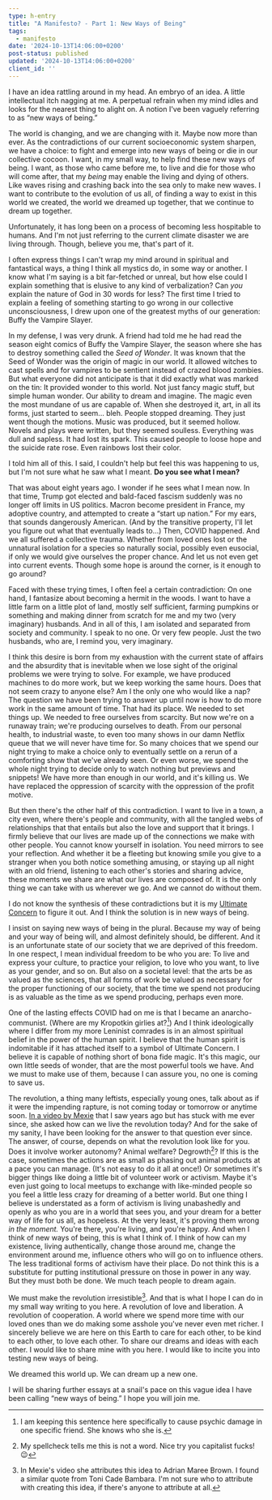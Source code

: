 ```yaml
---
type: h-entry
title: "A Manifesto? - Part 1: New Ways of Being"
tags:
  - manifesto
date: '2024-10-13T14:06:00+0200'
post-status: published
updated: '2024-10-13T14:06:00+0200'
client_id: ''
---
```

I have an idea rattling around in my head. An embryo of an idea. A little intellectual itch nagging at me. A perpetual refrain when my mind idles and looks for the nearest thing to alight on. A notion I've been vaguely referring to as “new ways of being.” 

The world is changing, and we are changing with it. Maybe now more than ever. As the contradictions of our current socioeconomic system sharpen, we have a choice: to fight and emerge into new ways of being or die in our collective cocoon. I want, in my small way, to help find these new ways of being. I want, as those who came before me, to live and die for those who will come after, that my *being* may enable the living and dying of others. Like waves rising and crashing back into the sea only to make new waves. I want to contribute to the evolution of us all, of finding a way to exist in this world we created, the world we dreamed up together, that we continue to dream up together.

Unfortunately, it has long been on a process of becoming less hospitable to humans. And I'm not just referring to the current climate disaster we are living through. Though, believe you me, that's part of it. 

I often express things I can't wrap my mind around in spiritual and fantastical ways, a thing I think all mystics do, in some way or another. I know what I'm saying is a bit far-fetched or unreal, but how else could I explain something that is elusive to any kind of verbalization? Can *you* explain the nature of God in 30 words for less? The first time I tried to explain a feeling of something starting to go wrong in our collective unconsciousness, I drew upon one of the greatest myths of our generation: Buffy the Vampire Slayer.

In my defense, I was very drunk. A friend had told me he had read the season eight comics of Buffy the Vampire Slayer, the season where she has to destroy something called the *Seed of Wonder*. It was known that the Seed of Wonder was the origin of magic in our world. It allowed witches to cast spells and for vampires to be sentient instead of crazed blood zombies. But what everyone did not anticipate is that it did exactly what was marked on the tin: It provided wonder to this world. Not just fancy magic stuff, but simple human wonder. Our ability to dream and imagine. The magic even the most mundane of us are capable of. When she destroyed it, art, in all its forms, just started to seem... bleh. People stopped dreaming. They just went though the motions. Music was produced, but it seemed hollow. Novels and plays were written, but they seemed soulless. Everything was dull and sapless. It had lost its spark. This caused people to loose hope and the suicide rate rose. Even rainbows lost their color.

I told him all of this. I said, I couldn't help but feel this was happening to us, but I'm not sure what he saw what I meant. **Do you see what I mean?**

That was about eight years ago. I wonder if he sees what I mean now. In that time, Trump got elected and bald-faced fascism suddenly was no longer off limits in US politics. Macron become president in France, my adoptive country, and attempted to create a “start up nation.” For my ears, that sounds dangerously American. (And by the transitive property, I'll let you figure out what that eventually leads to...) Then, COVID happened. And we all suffered a collective trauma. Whether from loved ones lost or the unnatural isolation for a species so naturally social, possibly even eusocial, if only we would give ourselves the proper chance. And let us not even get into current events. Though some hope is around the corner, is it enough to go around?

Faced with these trying times, I often feel a certain contradiction: On one hand, I fantasize about becoming a hermit in the woods. I want to have a little farm on a little plot of land, mostly self sufficient, farming pumpkins or something and making dinner from scratch for me and my two (very imaginary) husbands. And in all of this, I am isolated and separated from society and community. I speak to no one. Or very few people. Just the two husbands, who are, I remind you, very imaginary. 

I think this desire is born from my exhaustion with the current state of affairs and the absurdity that is inevitable when we lose sight of the original problems we were trying to solve. For example, we have produced machines to do more work, but we keep working the same hours. Does that not seem crazy to anyone else? Am I the only one who would like a nap? The question we have been trying to answer up until now is how to do more work in the same amount of time. That had its place. We needed to set things up. We needed to free ourselves from scarcity. But now we're on a runaway train; we're producing ourselves to death. From our personal health, to industrial waste, to even too many shows in our damn Netflix queue that we will never have time for. So many choices that we spend our night trying to make a choice only to eventually settle on a rerun of a comforting show that we've already seen. Or even worse, we spend the whole night trying to decide only to watch nothing but previews and snippets! We have more than enough in our world, and it's killing us. We have replaced the oppression of scarcity with the oppression of the profit motive. 

But then there's the other half of this contradiction. I want to live in a town, a city even, where there's people and community, with all the tangled webs of relationships that that entails but also the love and support that it brings. I firmly believe that our lives are made up of the connections we make with other people. You cannot know yourself in isolation. You need mirrors to see your reflection. And whether it be a fleeting but knowing smile you give to a stranger when you both notice something amusing, or staying up all night with an old friend, listening to each other's stories and sharing advice, these moments we share are what our lives are composed of. It is the only thing we can take with us wherever we go. And we cannot do without them. 

I do not know the synthesis of these contradictions but it is my [Ultimate Concern](https://en.wikipedia.org/wiki/Paul_Tillich#Faith_as_ultimate_concern) to figure it out. And I think the solution is in new ways of being.

I insist on saying new ways of being in the plural. Because my way of being and your way of being will, and almost definitely should, be different. And it is an unfortunate state of our society that we are deprived of this freedom. In one respect, I mean individual freedom to be who you are: To live and express your culture, to practice your religion, to love who you want, to live as your gender, and so on. But also on a societal level: that the arts be as valued as the sciences, that all forms of work be valued as necessary for the proper functioning of our society, that the time we spend not producing is as valuable as the time as we spend producing, perhaps even more.

One of the lasting effects COVID had on me is that I became an anarcho-communist. (Where are my Kropotkin girlies at?[^1]) And I think ideologically where I differ from my more Leninist comrades is in an almost spiritual belief in the power of the human spirit. I believe that the human spirit is indomitable if it has attached itself to a symbol of Ultimate Concern. I believe it is capable of nothing short of bona fide magic. It's this magic, our own little seeds of wonder, that are the most powerful tools we have. And we must to make use of them, because I can assure you, no one is coming to save us.

The revolution, a thing many leftists, especially young ones, talk about as if it were the impending rapture, is not coming today or tomorrow or anytime soon. [In a video by Mexie](https://www.youtube.com/watch?v=TWVmcuqpIB0) that I saw years ago but has stuck with me ever since, she asked how can we live the revolution today?  And for the sake of my sanity, I have been looking for the answer to that question ever since. The answer, of course, depends on what the revolution look like for you. Does it involve worker autonomy? Animal welfare? Degrowth[^2]?  If this is the case, sometimes the actions are as small as phasing out animal products at a pace you can manage. (It's not easy to do it all at once!) Or sometimes it's bigger things like doing a little bit of volunteer work or activism. Maybe it's even just going to local meetups to exchange with like-minded people so you feel a little less crazy for dreaming of a better world. But one thing I believe is understated as a form of activism is living unabashedly and openly as who you are in a world that sees you, and your dream for a better way of life for us all, as hopeless. At the very least, it's proving them wrong *in the moment.* You're there, you're living, and you're happy. And when I think of new ways of being, this is what I think of. I think of how can my existence, living authentically, change those around me, change the environment around me, influence others who will go on to influence others. The less traditional forms of activism have their place. Do not think this is a substitute for putting institutional pressure on those in power in any way. But they must both be done. We much teach people to dream again.

We must make the revolution irresistible[^3]. And that is what I hope I can do in my small way writing to you here. A revolution of love and liberation. A revolution of cooperation. A world where we spend more time with our loved ones than we do making some asshole you've never even met richer. I sincerely believe we are here on this Earth to care for each other, to be kind to each other, to love each other. To share our dreams and ideas with each other. I would like to share mine with you here. I would like to incite you into testing new ways of being.

We dreamed this world up. We can dream up a new one. 

I will be sharing further essays at a snail's pace on this vague idea I have been calling “new ways of being.” I hope you will join me.

[^1]: I am keeping this sentence here specifically to cause psychic damage in one specific friend. She knows who she is.

[^2]: My spellcheck tells me this is not a word. Nice try you capitalist fucks! :wink:

[^3]: In Mexie's video she attributes this idea to Adrian Maree Brown. I found a similar quote from Toni Cade Bambara. I'm not sure who to attribute with creating this idea, if there's anyone to attribute at all.
